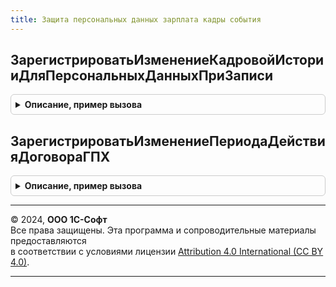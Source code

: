 ```yaml
---
title: Защита персональных данных зарплата кадры события
---
```



## ЗарегистрироватьИзменениеКадровойИсторииДляПерсональныхДанныхПриЗаписи
<details style="margin: 1em 0; padding: 0.5em; border: 1px solid #ccc; border-radius: 6px;">

<summary style="font-weight: bold; cursor: pointer;">Описание, пример вызова</summary>

```bsl

Процедура ЗарегистрироватьИзменениеКадровойИсторииДляПерсональныхДанныхПриЗаписи(Источник, Отказ, Замещение) Экспорт
```

Пример вызова
```bsl
ЗащитаПерсональныхДанныхЗарплатаКадрыСобытия.ЗарегистрироватьИзменениеКадровойИсторииДляПерсональныхДанныхПриЗаписи(Источник, Отказ, Замещение) 
```
</details>

## ЗарегистрироватьИзменениеПериодаДействияДоговораГПХ
<details style="margin: 1em 0; padding: 0.5em; border: 1px solid #ccc; border-radius: 6px;">

<summary style="font-weight: bold; cursor: pointer;">Описание, пример вызова</summary>

```bsl

Процедура ЗарегистрироватьИзменениеПериодаДействияДоговораГПХ(Источник, Отказ, Замещение) Экспорт
```

Пример вызова
```bsl
ЗащитаПерсональныхДанныхЗарплатаКадрыСобытия.ЗарегистрироватьИзменениеПериодаДействияДоговораГПХ(Источник, Отказ, Замещение) 
```
</details>

---

© 2024, **ООО 1С-Софт**  
Все права защищены. Эта программа и сопроводительные материалы предоставляются  
в соответствии с условиями лицензии [Attribution 4.0 International (CC BY 4.0)](https://creativecommons.org/licenses/by/4.0/legalcode).

---
